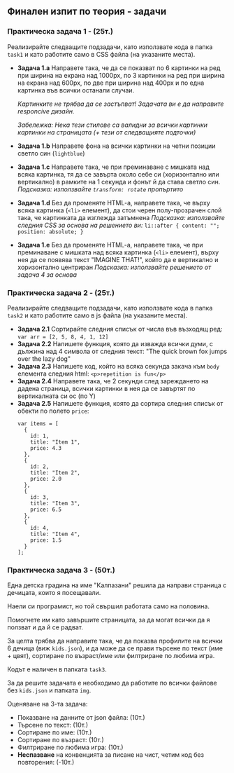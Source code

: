 ## Финален изпит по теория - задачи

### Практическа задача 1 - (25т.)
Реализирайте следващите подзадачи, като използвате кода в папка `task1` и като работите само в CSS файла (на указаните места).
- **Задача 1.а**
   Направете така, че да се показват по 6 картинки на ред при ширина на екрана над 1000px, по 3 картинки на ред при ширина на екрана над 600px, по две при ширина над 400px и по една картинка във всички останали случаи.

   _Картинките не трябва да се застъпват! Задачата ви е да направите responcive дизайн._

   _Забележка: Нека тези стилове са валидни за всички картинки картинки на страницата (+ тези от следващияте подточки)_
- **Задача 1.b**
   Направете фона на всички картинки на четни позиции светло син (`lightblue`)
- **Задача 1.c**
   Направете така, че при преминаване с мишката над всяка картинка, тя да се завърта около себе си (хоризонтално или вертикално) в рамките на 1 секунда и фонът й да става светло син.
   _Подсказка: използвайте `transform: rotate` пропъртито_
- **Задача 1.d**
   Без да променяте HTML-a, направете така, че върху всяка картинка (`<li>` елемент), да стои черен полу-прозрачен слой така, че картинката да изглежда затъмнена
   _Подсказка: използвайте следния CSS за основа на решението ви:_
   `li::after { content: ""; position: absolute; }`
- **Задача 1.e**
   Без да променяте HTML-a, направете така, че при преминаване с мишката над всяка картинка (`<li>` елемент), върху нея да се появява текст "IMAGINE THAT!", който да е вертикално и хоризонтално центриран
   _Подсказка: използвайте решението от задача 4 за основа_

### Практическа задача 2 - (25т.)

Реализирайте следващите подзадачи, като използвате кода в папка `task2` и като работите само в js файла (на указаните места).
- **Задача 2.1**
   Сортирайте следния списък от числа във възходящ ред: `var arr = [2, 5, 8, 4, 1, 12]`
- **Задача 2.2**
   Напишете функция, която да изважда всички думи, с дължина над 4 символа от следния текст: "The quick brown fox jumps over the lazy dog"
- **Задача 2.3**
   Напишете код, който на всяка секунда закача към `body` елемента следния html: `<p>repetition is fun</p>`
- **Задача 2.4**
   Направете така, че 2 секунди след зареждането на дадена страница, всички картинки в нея да се завъртят по вертикалната си ос (по Y)
- **Задача 2.5**
   Напишете функция, която да сортира следния списък от обекти по полето `price`:
   ```
   var items = [
     {
       id: 1,
       title: "Item 1",
       price: 4.3
     },
     {
       id: 2,
       title: "Item 2",
       price: 2.0
     },
     {
       id: 3,
       title: "Item 3",
       price: 6.5
     },
     {
       id: 4,
       title: "Item 4",
       price: 1.5
     }
   ];
   ```

### Практическа задача 3 - (50т.)

Една детска градина на име "Калпазани" решила да направи страница с дечицата, които я посещавали.

Наели си програмист, но той свършил работата само на половина.

Помогнете им като завършите страницата, за да могат всички да я ползват и да й се радват.

За целта трябва да направите така, че да показва профилите на всички 6 дечица (виж `kids.json`), и да може да се прави търсене по текст (име + цвят), сортиране по възраст/име или филтриране по любима игра.

Кодът е наличен в папката `task3`.

За да решите задачата е необходимо да работите по всички файлове без `kids.json` и папката `img`.

Оценяване на 3-та задача:

- Показване на данните от json файла: (10т.)
- Търсене по текст: (10т.)
- Сортиране по име: (10т.)
- Сортиране по възраст: (10т.)
- Филтриране по любима игра: (10т.)
- **Неспазване** на конвенцията за писане на чист, четим код без повторения: (-10т.)

